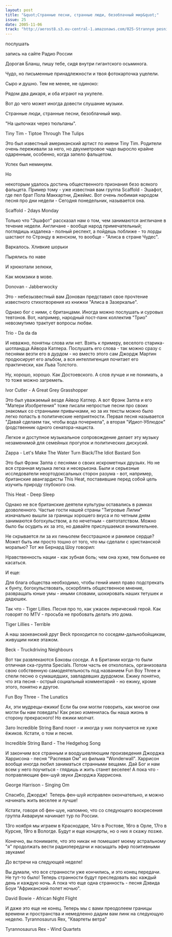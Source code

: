 ```yaml
---
layout: post
title: "&quot;Странные песни, странные люди, безоблачный мир&quot;"
issue: 25
date: 2005-11-06
track: "http://aerost8.s3.eu-central-1.amazonaws.com/025-Strannye pesni, strannye ljudi, bezoblachnyj mir.mp3"
---
```


послушать

запись на сайте Радио России

Дорогая Бланш, пишу тебе, сидя внутри гигантского осьминога.

Чудо, но письменные принадлежности и твоя фотокарточка уцелели.

Сыро и душно. Тем не менее, не одиноко:

Рядом два дикаря, и оба играют на укулеле.

Вот до чего может иногда довести слушание музыки.

Странные люди, странные песни, безоблачный мир.

"На цыпочках через тюльпаны".

Tiny Tim - Tiptoe Through The Tulips

Это был известный американский артист по имени Tiny Tim. Родители очень переживали за него, но двухметровое чадо выросло крайне одаренным, особенно, когда запело фальцетом.

Успех был неминуем.

Но

некоторым удалось достичь общественного признания безо всякого фальцета. Пример тому - уже известная вам группа Scaffold - Эшафот, где пел брат Пола Маккартни, Джеймс. Вот очень любимая народом песня про дни недели - Сегодня понедельник, называется она.

Scaffold - 2days Monday

Только что "Эшафот" рассказал нам о том, чем занимаются англичане в течение недели. Англичане - вообще народ примечательный; поглядишь издалека - полный респект, а пойдешь поближе - то лорды шастают по Стрэнду в женском, то вообще - "Алиса в стране Чудес".

Варкалось. Хливкие шорьки

Пырялись по наве

И хрюкотали зелюки,

Как мюмзики в мове.

Donovan - Jabberwocky

Это - небезызвестный вам Донован представил свое прочтение известного стихотворения из книжки "Алиса в Зазеркалье".

Однако бог с ними, с британцами. Иногда можно послушать и суровых тевтонов. Вот, например, народный пост-панк коллектив "Трио" невозмутимо трактует вопросы любви.

Trio - Da da da

И неважно, понятны слова или нет. Взять к примеру, веселого старика-шотландца Айвора Катлера. Послушать его слова - так можно сразу с песнями везти его в дурдом - но вместо этого сам Джордж Мартин продюсирует его альбом, а вся интеллигенция почитает его практически, как Льва Толстого.

Ну, хорошо, хорошо. Как Достоевского. А слов лучше и не понимать, а то тоже можно загреметь.

Ivor Cutler - A Great Grey Grasshopper

Это был уважаемый везде Айвор Катлер. А вот Фрэнк Заппа и его "Матери Изобретения" тоже писали непростые песни про своих знакомых со странными привычками, но за их тексты можно было легко попасть в политические неприятности. Первая песня называется "Давай сделаем так, чтобы вода почернела", а вторая "Идиот-Ублюдок" (родственник одного сенатора-нациста.

Легкое и доступное музыкальное сопровождение делает эту музыку незаменимой для семейных прогулок и политических дискусий.

Zappa - Let's Make The Water Turn Black/The Idiot Bastard Son

Это был Фрэнк Заппа с песнями о своих искрометных друзьях. Но не вся странная музыка легка и несерьезна. Были и серьезные исследователи неортодоксальных сторон разума - вот, например, британские авангардисты This Heat, поставившие перед собой цель изучить природу глубокого сна.

This Heat - Deep Sleep

Однако не все британские деятели культуры оставались в рамках дозволенного. Частые гости нашей страны "Тигровые Лилии" изначально вышли за границы хорошего вкуса и по четным дням занимаются богохульством, а по нечетным - святотатством. Можно было бы осудить их за это, но давайте прислушаемся внимательнее.

Не скрывается ли за их гиньолем бесстрашное и ранимое сердце? Может быть им просто тошно от того, что мы сделали с христианской моралью? Тот же Бернард Шоу говорил:

Нравственность нации - как зубная боль; чем она хуже, тем больнее ее касаться.

И еще:

Для блага общества необходимо, чтобы гений имел право подстрекать к бунту, богохульствовать, оскорблять общественное мнение, развращать юные умы - иными словами, шокировать наших тетушек и дядюшек.

Так что - Tiger Lillies. Песня про то, как ужасен лирический герой. Как говорят по MTV - просьба не пробовать делать это дома.

Tiger Lillies - Terrible

А наш заокеанский друг Beck проходится по соседям-дальнобойщикам, живущим ниже этажом.

Beck - Truckdriving Neighbours

Вот так развлекаются Бэковы соседи. А в Британии когда-то были отличная ска-группа Specials. Потом часть ее откололась, организовала свою собственную самодеятельность под названием Fun Boy Three и спели песню о сумашедших, завладевших дурдомом. Ежику понятно, что эта песня - острый социальный комментарий - но ежику, кроме этого, понятно и другое.

Fun Boy Three - The Lunatics

Ах, эти мудрецы-ежики! Если бы они могли говорить, как многое они могли бы нам поведать! Как резко изменилась бы наша жизнь в сторону прекрасного! Но ежики молчат.

Зато Incredible String Band поют - и иногда у них получается не хуже ёжиков. Кстати, о том и песня.

Incredible String Band - The Hedgehog Song

И закончим все странным и воодушевляющим произведения Джорджа Харрисона - песня "Распевая Ом" из фильма "Wonderwall". Харрисон вообще иногда любил заниматься странными вещами. Дай Бог и нам всем у него поучиться - глядишь и жить станет веселее! А пока что - поправляющие фен-шуй звуки Джорджа Харрисона.

George Harrison - Singing Om

Спасибо, Джордж!  Теперь фен-шуй исправлен окончательно, и можно начинать жить веселее и лучше!

Кстати, говоря об фен-шуе, напомню, что со следующего воскресения группа Аквариум начинает тур по России.

13го ноября мы играем в Краснодаре, 14го в Ростове, 16го в Орле, 17го в Курске, 19го в Вологде. Будут и еще концерты, но о них я скажу позже.

Конечно, вы понимаете, что это никак не помешает моему астральному "я" продолжать вести радиопередачи и насыщать эфир позитивными звуками!

До встречи на следующей неделе!

Вы думали, что все странности уже кончились, и это конец передачи. Не тут-то было! Теперь странности будут преследовать вас каждый день и каждую ночь. А пока что еще одна странность - песня Дэвида Боуи "Африканский полет ночью".

David Bowie - African Night Flight

И даже это еще не конец. Теперь мы с вами преодолеем границы времени и пространства и немедленно дадим вам линк на следующую неделю. Tyrannosaurus Rex, "Квартеты ветра"

Tyrannosaurus Rex - Wind Quartets
